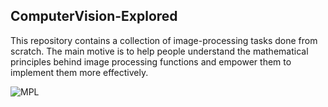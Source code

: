 ## ComputerVision-Explored

This repository contains a collection of image-processing tasks done from scratch. The main motive is to help people understand the mathematical principles behind image processing functions and empower them to implement them more effectively.

![MPL](https://github.com/SadhaSivamx/DL-Explored/assets/106687593/e5019955-5a78-413b-bac7-cb1d5ae45c0a)
